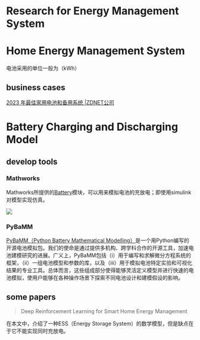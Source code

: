# Research for Energy Management System

# Home Energy Management System

电池采用的单位一般为（kWh）

## business cases
[2023 年最佳家用电池和备用系统 |ZDNET公司](https://www.zdnet.com/home-and-office/energy/best-home-battery/) 


# Battery Charging and Discharging Model

## develop tools

### Mathworks
Mathworks所提供的[Battery](https://www.mathworks.com/help/sps/powersys/ref/battery.html)模块，可以用来模拟电池的充放电；即使用simulink对模型实现仿真。

![](https://www.mathworks.com/help/sps/powersys/ref/batteryh.gif)

### PyBaMM

[PyBaMM（Python Battery Mathematical Modelling）](https://github.com/pybamm-team/PyBaMM/tree/develop)是一个用Python编写的开源电池模拟包。我们的使命是通过提供多机构、跨学科合作的开源工具，加速电池建模研究的进展。广义上，PyBaMM包括（i）用于编写和求解微分方程系统的框架，（ii）一组电池模型和参数的库，以及（iii）用于模拟电池特定实验和可视化结果的专业工具。总体而言，这些组成部分使得能够灵活定义模型并进行快速的电池模拟，使用户能够在各种操作场景下探索不同电池设计和建模假设的影响。

## some papers

> Deep Reinforcement Learning for Smart Home Energy Management

在本文中，介绍了一种ESS（Energy Storage System）的数学模型，但是缺点在于它不能实现同时充放电。


<!--stackedit_data:
eyJoaXN0b3J5IjpbLTQ2MjYyNDE4NCwxMzQ4Mzg2OTYsMTA4ND
Y4Nzc1LC0xNDAxNDk5Mzg4LDgzODI4Mzg1NiwtMTAwMjc0NjA4
OSwtMzExMzg5NDI2LC0xNzg5ODA1NDE5LDExNDA3OTc4OTVdfQ
==
-->